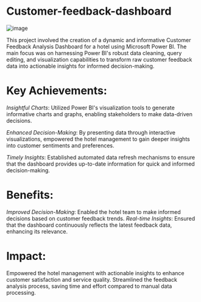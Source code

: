 # Customer-feedback-dashboard
![image](https://github.com/Pranjal2406/Customer-feedback-dashboard/assets/139079056/ca529b0d-9c07-4260-95d0-eb01b13c4745)



This project involved the creation of a dynamic and informative Customer Feedback Analysis Dashboard for a hotel using Microsoft Power BI. The main focus was on 
harnessing Power BI's robust data cleaning, query editing, and visualization capabilities to transform raw customer feedback data into actionable insights for informed
decision-making.

# Key Achievements:

*Insightful Charts*: Utilized Power BI's visualization tools to generate informative charts and graphs, enabling stakeholders to make data-driven decisions.

*Enhanced Decision-Making*: By presenting data through interactive visualizations, empowered the hotel management to gain deeper insights into customer sentiments 
and preferences.

*Timely Insights*: Established automated data refresh mechanisms to ensure that the dashboard provides up-to-date information for quick and informed decision-making.

# Benefits:

*Improved Decision-Making*: Enabled the hotel team to make informed decisions based on customer feedback trends.
*Real-time Insights*: Ensured that the dashboard continuously reflects the latest feedback data, enhancing its relevance.

# Impact:

Empowered the hotel management with actionable insights to enhance customer satisfaction and service quality.
Streamlined the feedback analysis process, saving time and effort compared to manual data processing.
